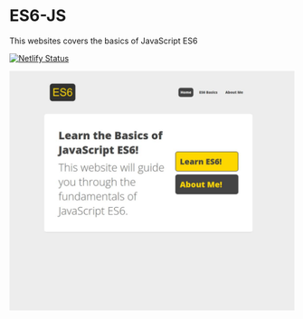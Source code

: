# ES6-JS
This websites covers the basics of JavaScript ES6

[![Netlify Status](https://api.netlify.com/api/v1/badges/362b532c-5da5-4d80-a5e9-bfe81e6c23c3/deploy-status)](https://app.netlify.com/sites/jses6/deploys)

![Screenshot](https://github.com/Rohail30/ES6-JS/blob/main/ss.jpg)
